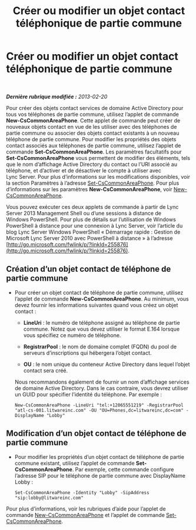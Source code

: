 ﻿---
title: Créer ou modifier un objet contact téléphonique de partie commune
TOCTitle: Créer ou modifier un objet contact téléphonique de partie commune
ms:assetid: eec33ad1-e4f2-49b2-91d6-d5a9d2e1714b
ms:mtpsurl: https://technet.microsoft.com/fr-fr/library/JJ994083(v=OCS.15)
ms:contentKeyID: 53095558
ms.date: 05/20/2016
mtps_version: v=OCS.15
ms.translationtype: HT
---

# Créer ou modifier un objet contact téléphonique de partie commune

 

_**Dernière rubrique modifiée :** 2013-02-20_

Pour créer des objets contact services de domaine Active Directory pour tous vos téléphones de partie commune, utilisez l’applet de commande **New-CsCommonAreaPhone**. Cette applet de commande peut créer de nouveaux objets contact en vue de les utiliser avec des téléphones de partie commune ou associer des objets contact existants à un nouveau téléphone de partie commune. Pour modifier les propriétés des objets contact associés aux téléphones de partie commune, utilisez l’applet de commande **Set-CsCommonAreaPhone**. Les paramètres facultatifs pour **Set-CsCommonAreaPhone** vous permettent de modifier des éléments, tels que le nom d’affichage Active Directory du contact ou l’URI associé au téléphone, et d’activer et de désactiver le compte à utiliser avec Lync Server. Pour plus d’informations sur les modifications disponibles, voir la section Paramètres à l’adresse [Set-CsCommonAreaPhone](set-cscommonareaphone.md). Pour plus d’informations sur les paramètres **New-CsCommonAreaPhone**, voir [New-CsCommonAreaPhone](new-cscommonareaphone.md).

Vous pouvez exécuter ces deux applets de commande à partir de Lync Server 2013 Management Shell ou d’une sessions à distance de Windows PowerShell. Pour plus de détails sur l’utilisation de Windows PowerShell à distance pour une connexion à Lync Server, voir l’article du blog Lync Server Windows PowerShell « Démarrage rapide : Gestion de Microsoft Lync Server 2010 avec PowerShell à distance » à l’adresse [http://go.microsoft.com/fwlink/p/?linkId=255876](http://go.microsoft.com/fwlink/p/?linkid=255876).


## Création d’un objet contact de téléphone de partie commune

  - Pour créer un objet contact de téléphone de partie commune, utilisez l’applet de commande **New-CsCommonAreaPhone**. Au minimum, vous devez fournir les informations suivantes quand vous créez un objet contact :
    
      - **LineUri** : le numéro de téléphone assigné au téléphone de partie commune. Notez que vous devez utiliser le format E.164 lorsque vous spécifiez ce numéro de téléphone.
    
      - **RegistrarPool** : le nom de domaine complet (FQDN) du pool de serveurs d’inscriptions qui hébergera l’objet contact.
    
      - **OU** : le nom unique du conteneur Active Directory dans lequel l’objet contact sera créé.
    
    Nous recommandons également de fournir un nom d’affichage services de domaine Active Directory. Dans le cas contraire, vous devrez utiliser un GUID pour spécifier l’identité du téléphone. Par exemple :
    
        New-CsCommonAreaPhone -LineUri "tel:+12065551219" -RegistrarPool "atl-cs-001.litwareinc.com" -OU "OU=Phones,dc=litwareinc,dc=com" -DisplayName "Lobby"

## Modification d’un objet contact de téléphone de partie commune

  - Pour modifier les propriétés d’un objet contact de téléphone de partie commune existant, utilisez l’applet de commande **Set-CsCommonAreaPhone**. Par exemple, cette commande configure l’adresse SIP pour le téléphone de partie commune avec DisplayName Lobby :
    
        Set-CsCommonAreaPhone -Identity "Lobby" -SipAddress "sip:lobby@litwareinc.com"

Pour plus d’informations, voir les rubriques d’aide pour l’applet de commande [New-CsCommonAreaPhone](new-cscommonareaphone.md) et l’applet de commande [Set-CsCommonAreaPhone](set-cscommonareaphone.md).

